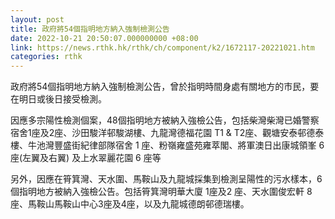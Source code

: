 ```yaml
---
layout: post
title: 政府將54個指明地方納入強制檢測公告
date: 2022-10-21 20:50:07.000000000 +08:00
link: https://news.rthk.hk/rthk/ch/component/k2/1672117-20221021.htm
categories: rthk
---
```


政府將54個指明地方納入強制檢測公告，曾於指明時間身處有關地方的巿民，要在明日或後日接受檢測。

因應多宗陽性檢測個案，48個指明地方被納入強檢公告，包括柴灣柴灣已婚警察宿舍1座及2座、沙田駿洋邨駿湖樓、九龍灣德福花園 T1 & T2座、觀塘安泰邨德泰樓、牛池灣豐盛街紀律部隊宿舍 1 座、粉嶺雍盛苑雍萃閣、將軍澳日出康城領峯 6 座(左翼及右翼) 及上水翠麗花園 6 座等

另外，因應在筲箕灣、天水圍、馬鞍山及九龍城採集到檢測呈陽性的污水樣本，6個指明地方被納入強檢公告。包括筲箕灣明華大廈 1座及2 座、天水圍俊宏軒 8 座、馬鞍山馬鞍山中心3座及4座，以及九龍城德朗邨德瑞樓。
